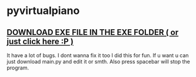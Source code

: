 # pyvirtualpiano
## [DOWNLOAD EXE FILE IN THE EXE FOLDER ( or just click here :P )](https://github.com/xor-ia/PyMidi2VirtualPiano/raw/master/exe/main.exe)
It have a lot of bugs.
I dont wanna fix it too I did this for fun.
If u want u can just download main.py and edit it or smth.
Also press spacebar will stop the program.
